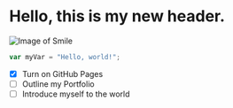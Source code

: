 # Hello, this is my new header. 
![Image of Smile](https://upload.wikimedia.org/wikipedia/commons/thumb/8/85/Smiley.svg/1200px-Smiley.svg.png)
``` javascript
var myVar = "Hello, world!";
```
- [X] Turn on GitHub Pages
- [ ] Outline my Portfolio
- [ ] Introduce myself to the world
